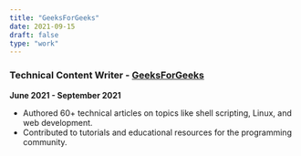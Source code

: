 ```yaml
---
title: "GeeksForGeeks"
date: 2021-09-15
draft: false
type: "work"
---
```


### Technical Content Writer - [GeeksForGeeks](https://www.geeksforgeeks.org/)
**June 2021 - September 2021**

- Authored 60+ technical articles on topics like shell scripting, Linux, and web development.
- Contributed to tutorials and educational resources for the programming community.
